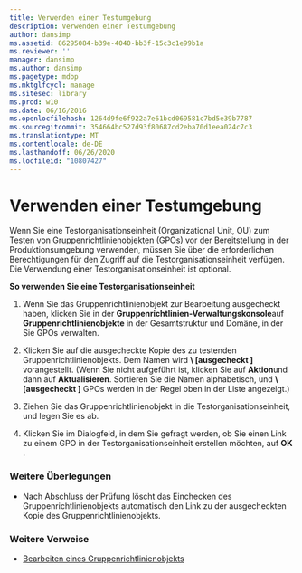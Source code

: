```yaml
---
title: Verwenden einer Testumgebung
description: Verwenden einer Testumgebung
author: dansimp
ms.assetid: 86295084-b39e-4040-bb3f-15c3c1e99b1a
ms.reviewer: ''
manager: dansimp
ms.author: dansimp
ms.pagetype: mdop
ms.mktglfcycl: manage
ms.sitesec: library
ms.prod: w10
ms.date: 06/16/2016
ms.openlocfilehash: 1264d9fe6f922a7e61bcd069581c7bd5e39b7787
ms.sourcegitcommit: 354664bc527d93f80687cd2eba70d1eea024c7c3
ms.translationtype: MT
ms.contentlocale: de-DE
ms.lasthandoff: 06/26/2020
ms.locfileid: "10807427"
---
```

# Verwenden einer Testumgebung


Wenn Sie eine Testorganisationseinheit (Organizational Unit, OU) zum Testen von Gruppenrichtlinienobjekten (GPOs) vor der Bereitstellung in der Produktionsumgebung verwenden, müssen Sie über die erforderlichen Berechtigungen für den Zugriff auf die Testorganisationseinheit verfügen. Die Verwendung einer Testorganisationseinheit ist optional.

**So verwenden Sie eine Testorganisationseinheit**

1.  Wenn Sie das Gruppenrichtlinienobjekt zur Bearbeitung ausgecheckt haben, klicken Sie in der **Gruppenrichtlinien-Verwaltungskonsole**auf **Gruppenrichtlinienobjekte** in der Gesamtstruktur und Domäne, in der Sie GPOs verwalten.

2.  Klicken Sie auf die ausgecheckte Kopie des zu testenden Gruppenrichtlinienobjekts. Dem Namen wird **\ [ausgecheckt \]** vorangestellt. (Wenn Sie nicht aufgeführt ist, klicken Sie auf **Aktion**und dann auf **Aktualisieren**. Sortieren Sie die Namen alphabetisch, und **\ [ausgecheckt \]** GPOs werden in der Regel oben in der Liste angezeigt.)

3.  Ziehen Sie das Gruppenrichtlinienobjekt in die Testorganisationseinheit, und legen Sie es ab.

4.  Klicken Sie im Dialogfeld, in dem Sie gefragt werden, ob Sie einen Link zu einem GPO in der Testorganisationseinheit erstellen möchten, auf **OK** .

### Weitere Überlegungen

-   Nach Abschluss der Prüfung löscht das Einchecken des Gruppenrichtlinienobjekts automatisch den Link zu der ausgecheckten Kopie des Gruppenrichtlinienobjekts.

### Weitere Verweise

-   [Bearbeiten eines Gruppenrichtlinienobjekts](editing-a-gpo-agpm30ops.md)

 

 





